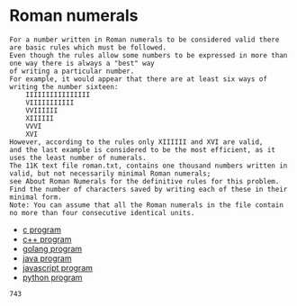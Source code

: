 # Roman numerals

```
For a number written in Roman numerals to be considered valid there are basic rules which must be followed.
Even though the rules allow some numbers to be expressed in more than one way there is always a "best" way
of writing a particular number.
For example, it would appear that there are at least six ways of writing the number sixteen:
    IIIIIIIIIIIIIIII
    VIIIIIIIIIII
    VVIIIIII
    XIIIIII
    VVVI
    XVI
However, according to the rules only XIIIIII and XVI are valid,
and the last example is considered to be the most efficient, as it uses the least number of numerals.
The 11K text file roman.txt, contains one thousand numbers written in valid, but not necessarily minimal Roman numerals;
see About Roman Numerals for the definitive rules for this problem.
Find the number of characters saved by writing each of these in their minimal form.
Note: You can assume that all the Roman numerals in the file contain no more than four consecutive identical units.
```

* [c program](Problem089.c)
* [c++ program](Problem089.cpp)
* [golang program](Problem089.go)
* [java program](Problem089.java)
* [javascript program](Problem089.js)
* [python program](Problem089.py)

```
743
```

